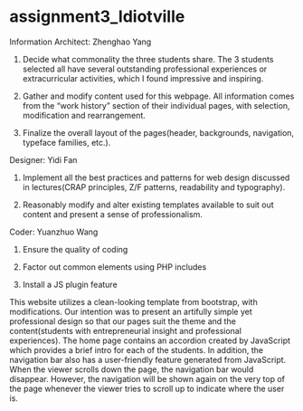 # assignment3_Idiotville

Information Architect: Zhenghao Yang

1. Decide what commonality the three students share. The 3 students selected all have several outstanding professional experiences or extracurricular activities, which I found impressive and inspiring.

2. Gather and modify content used for this webpage. All information comes from the “work history” section of their individual pages, with selection, modification and rearrangement.

3. Finalize the overall layout of the pages(header, backgrounds, navigation, typeface families, etc.).



Designer: Yidi Fan

1. Implement all the best practices and patterns for web design discussed in lectures(CRAP principles, Z/F patterns, readability and typography).

2. Reasonably modify and alter existing templates available to suit out content and present a sense of professionalism.



Coder: Yuanzhuo Wang

1. Ensure the quality of coding

2. Factor out common elements using PHP includes

3. Install a JS plugin feature


This website utilizes a clean-looking template from bootstrap, with modifications. Our intention was to present an artifully simple yet professional design so that our pages suit the theme and the content(students with entrepreneurial insight and professional experiences). The home page contains an accordion created by JavaScript which provides a brief intro for each of the students. In addition, the navigation bar also has a user-friendly feature generated from JavaScript. When the viewer scrolls down the page, the navigation bar would disappear. However, the navigation will be shown again on the very top of the page whenever the viewer tries to scroll up to indicate where the user is.
